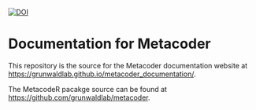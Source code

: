 [![DOI](https://zenodo.org/badge/65229232.svg)](https://zenodo.org/badge/latestdoi/65229232)

# Documentation for Metacoder

This repository is the source for the Metacoder documentation website at https://grunwaldlab.github.io/metacoder_documentation/.

The MetacodeR pacakge source can be found at https://github.com/grunwaldlab/metacoder.

